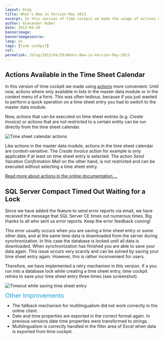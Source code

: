 ```yaml
---
layout: blog
title: What's New in Version May 2013
excerpt: In this version of time cockpit we made the usage of actions more convenient. All actions that can be executed on a time sheet are now available from the ribbon menu in the time sheet calendar.
author: Alexander Huber
date: 2013-04-29
bannerimage: 
bannerimagesource: 
lang: en
tags: [time cockpit]
ref: 
permalink: /blog/2013/04/29/Whats-New-in-Version-May-2013
---
```


<h2>Actions Available in the Time Sheet Calendar</h2><p>In this version of time cockpit we made using <a href="http://help.timecockpit.com/?topic=html/d11350b0-c965-47bf-8166-5ceda1541dee.htm" title="Actions" target="_blank">actions</a> more convenient. Until now, actions where only available in lists in the master data module or in the context menu of a form. This was often tedious, because if you just wanted to perform a quick operation on a time sheet entry you had to switch to the master data module.</p><p>Now, actions that can be executed on time sheet entries (e.g. <em>Create Invoice</em>) or actions that are not restricted to a certain entity can be run directly from the time sheet calendar. </p><p>
  <img src="{{site.baseurl}}/content/images/blog/2013/04/Time Sheet_2013-04-29_17-25-48.png" alt="Time sheet calendar actions" title="Time sheet calendar actions" />
</p><p>Like actions in the master data module, actions in the time sheet calendar are context-sensitive. The <em>Create Invoice</em> action for example is only applicable if at least on time sheet entry is selected. The action <em>Send Vacation Confirmation Mail</em> on the other hand, is not restricted and can be executed without selecting a time sheet entry.</p><p>
  <a href="http://help.timecockpit.com/?topic=html/d11350b0-c965-47bf-8166-5ceda1541dee.htm" title="Actions" target="_blank">Read more about actions in the online documentation ...</a>
</p><h2>SQL Server Compact Timed Out Waiting for a Lock</h2><p>Since we have added the feature to send error reports via email, we have received the message that SQL Server CE times out numerous times. Big thanks to all who sent us error reports. Keep the error feedback coming!</p><p>This error usually occurs when you are saving a time sheet entry or some other data, and at the same time data is downloaded from the server during synchronization. In this case the database is locked until all data is downloaded. When synchronization has finished you are able to save your data again. This issue occurs very scarcly and can be solved by saving your time sheet entry again. However, this is rather inconvenient for users.</p><p>Therefore, we have implemented a retry mechanism in this version. If a you run into a database lock while creating a time sheet entry, time cockpit retries to save your time sheet entry three times (see screenshot).</p><p>
  <img src="{{site.baseurl}}/content/images/blog/2013/04/Time Sheet_2013-04-30_09-39-34.png" alt="Timeout while saving time sheet entry" title="Timeout while saving time sheet entry" />
</p><p>
  <span style="color: rgb(37, 160, 218); font-size: 20px; line-height: 20px;" data-mce-style="color: #25a0da; font-size: 20px; line-height: 20px;">Other Improvements</span>
</p><ul>
  <li>The fallback mechanism for multilingualism did not work correctly in the online client.</li>
  <li>Date and time properties are exported in the correct format again. In previous versions date time properties were transformed to strings.</li>
  <li>Multilingualism is correctly handled in the filter area of Excel when data is exported from time cockpit.</li>
</ul>